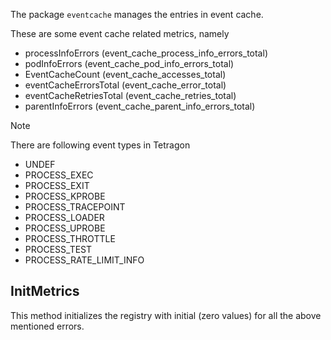 The package `eventcache` manages the entries in event cache.

These are some event cache related metrics, namely
- processInfoErrors (event_cache_process_info_errors_total)
- podInfoErrors (event_cache_pod_info_errors_total)
- EventCacheCount (event_cache_accesses_total)
- eventCacheErrorsTotal (event_cache_error_total)
- eventCacheRetriesTotal (event_cache_retries_total)
- parentInfoErrors (event_cache_parent_info_errors_total)

> [!note]
> There are following event types in Tetragon
> - UNDEF
> - PROCESS_EXEC
> - PROCESS_EXIT
> - PROCESS_KPROBE
> - PROCESS_TRACEPOINT
> - PROCESS_LOADER
> - PROCESS_UPROBE
> - PROCESS_THROTTLE
> - PROCESS_TEST
> - PROCESS_RATE_LIMIT_INFO

## InitMetrics
This method initializes the registry with initial (zero values) for all the above mentioned errors.